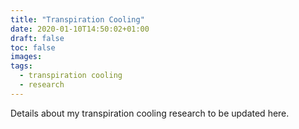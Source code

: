 ```yaml
---
title: "Transpiration Cooling"
date: 2020-01-10T14:50:02+01:00
draft: false
toc: false
images:
tags:
  - transpiration cooling
  - research
---
```


Details about my transpiration cooling research to be updated here.
